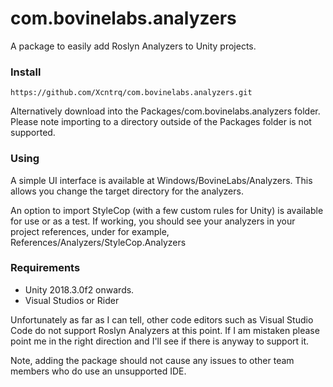 # com.bovinelabs.analyzers

A package to easily add Roslyn Analyzers to Unity projects.

### Install

```
https://github.com/Xcntrq/com.bovinelabs.analyzers.git
```

Alternatively download into the Packages/com.bovinelabs.analyzers folder. Please note importing to a directory outside of the Packages folder is not supported.

### Using
A simple UI interface is available at Windows/BovineLabs/Analyzers. This allows you change the target directory for the analyzers.

An option to import StyleCop (with a few custom rules for Unity) is available for use or as a test. If working, you should see your analyzers in your project references, under for example, References/Analyzers/StyleCop.Analyzers

### Requirements
* Unity 2018.3.0f2 onwards.
* Visual Studios or Rider

Unfortunately as far as I can tell, other code editors such as Visual Studio Code do not support Roslyn Analyzers at this point. If I am mistaken please point me in the right direction and I'll see if there is anyway to support it.

Note, adding the package should not cause any issues to other team members who do use an unsupported IDE.
